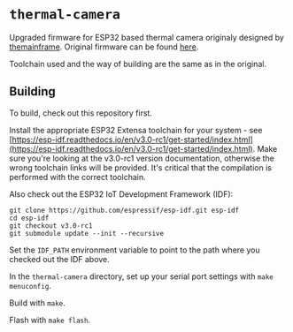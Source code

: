 # `thermal-camera`

Upgraded firmware for ESP32 based thermal camera originaly designed by [themainframe](damow.net).
Original firmware can be found [here](https://github.com/themainframe/thermal-camera).

Toolchain used and the way of building are the same as in the original.

## Building

To build, check out this repository first.

Install the appropriate ESP32 Extensa toolchain for your system - see [https://esp-idf.readthedocs.io/en/v3.0-rc1/get-started/index.html](https://esp-idf.readthedocs.io/en/v3.0-rc1/get-started/index.html). Make sure you're looking at the v3.0-rc1 version documentation, otherwise the wrong toolchain links will be provided. It's critical that the compilation is performed with the correct toolchain.

Also check out the ESP32 IoT Development Framework (IDF):

    git clone https://github.com/espressif/esp-idf.git esp-idf
    cd esp-idf
    git checkout v3.0-rc1
    git submodule update --init --recursive

Set the `IDF_PATH` environment variable to point to the path where you checked out the IDF above.

In the `thermal-camera` directory, set up your serial port settings with `make menuconfig`.

Build with `make`.

Flash with `make flash`.

